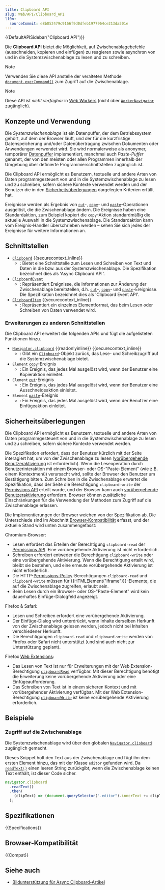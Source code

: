 ```yaml
---
title: Clipboard API
slug: Web/API/Clipboard_API
l10n:
  sourceCommit: e8b852479c9166f9d0dfeb1977964ce213da301e
---
```


{{DefaultAPISidebar("Clipboard API")}}

Die **Clipboard API** bietet die Möglichkeit, auf Zwischenablagebefehle (ausschneiden, kopieren und einfügen) zu reagieren sowie asynchron von und in die Systemzwischenablage zu lesen und zu schreiben.

> [!NOTE]
> Verwenden Sie diese API anstelle der veralteten Methode [`document.execCommand()`](/de/docs/Web/API/Document/execCommand) zum Zugriff auf die Zwischenablage.

> [!NOTE]
> Diese API ist _nicht verfügbar_ in [Web Workers](/de/docs/Web/API/Web_Workers_API) (nicht über [`WorkerNavigator`](/de/docs/Web/API/WorkerNavigator) zugänglich).

## Konzepte und Verwendung

Die _Systemzwischenablage_ ist ein Datenpuffer, der dem Betriebssystem gehört, auf dem der Browser läuft, und der für die kurzfristige Datenspeicherung und/oder Datenübertragung zwischen Dokumenten oder Anwendungen verwendet wird.
Sie wird normalerweise als anonymer, temporärer [Datenpuffer](https://en.wikipedia.org/wiki/Data_buffer) implementiert, manchmal auch _Paste-Puffer_ genannt, der von den meisten oder allen Programmen innerhalb der Umgebung über definierte Programmierschnittstellen zugänglich ist.

Die Clipboard API ermöglicht es Benutzern, textuelle und andere Arten von Daten programmgesteuert von und in die Systemzwischenablage zu lesen und zu schreiben, sofern sichere Kontexte verwendet werden und der Benutzer die in den [Sicherheitsüberlegungen](#sicherheitsüberlegungen) dargelegten Kriterien erfüllt hat.

Ereignisse werden als Ergebnis von [`cut`](/de/docs/Web/API/Element/cut_event)-, [`copy`](/de/docs/Web/API/Element/copy_event)- und [`paste`](/de/docs/Web/API/Element/paste_event)-Operationen ausgelöst, die die Zwischenablage ändern.
Die Ereignisse haben eine Standardaktion, zum Beispiel kopiert die `copy`-Aktion standardmäßig die aktuelle Auswahl in die Systemzwischenablage.
Die Standardaktion kann vom Ereignis-Handler überschrieben werden – sehen Sie sich jedes der Ereignisse für weitere Informationen an.

## Schnittstellen

- [`Clipboard`](/de/docs/Web/API/Clipboard) {{securecontext_inline}}
  - : Bietet eine Schnittstelle zum Lesen und Schreiben von Text und Daten in die bzw. aus der Systemzwischenablage.
    Die Spezifikation bezeichnet dies als 'Async Clipboard API'.
- [`ClipboardEvent`](/de/docs/Web/API/ClipboardEvent)
  - : Repräsentiert Ereignisse, die Informationen zur Änderung der Zwischenablage bereitstellen, d.h. [`cut`](/de/docs/Web/API/Element/cut_event)-, [`copy`](/de/docs/Web/API/Element/copy_event)- und [`paste`](/de/docs/Web/API/Element/paste_event)-Ereignisse.
    Die Spezifikation bezeichnet dies als 'Clipboard Event API'.
- [`ClipboardItem`](/de/docs/Web/API/ClipboardItem) {{securecontext_inline}}
  - : Repräsentiert ein einzelnes Elementformat, das beim Lesen oder Schreiben von Daten verwendet wird.

### Erweiterungen zu anderen Schnittstellen

Die Clipboard API erweitert die folgenden APIs und fügt die aufgelisteten Funktionen hinzu.

- [`Navigator.clipboard`](/de/docs/Web/API/Navigator/clipboard) {{readonlyinline}} {{securecontext_inline}}
  - : Gibt ein [`Clipboard`](/de/docs/Web/API/Clipboard)-Objekt zurück, das Lese- und Schreibzugriff auf die Systemzwischenablage bietet.
- `Element` [`copy`](/de/docs/Web/API/Element/copy_event)-Ereignis
  - : Ein Ereignis, das jedes Mal ausgelöst wird, wenn der Benutzer eine Kopieraktion einleitet.
- `Element` [`cut`](/de/docs/Web/API/Element/cut_event)-Ereignis
  - : Ein Ereignis, das jedes Mal ausgelöst wird, wenn der Benutzer eine Ausschneideaktion einleitet.
- `Element` [`paste`](/de/docs/Web/API/Element/paste_event)-Ereignis
  - : Ein Ereignis, das jedes Mal ausgelöst wird, wenn der Benutzer eine Einfügeaktion einleitet.

<!-- Note `Window: clipboardchange` event is in spec but not implemented -->

## Sicherheitsüberlegungen

Die Clipboard API ermöglicht es Benutzern, textuelle und andere Arten von Daten programmgesteuert von und in die Systemzwischenablage zu lesen und zu schreiben, sofern sichere Kontexte verwendet werden.

Die Spezifikation erfordert, dass der Benutzer kürzlich mit der Seite interagiert hat, um von der Zwischenablage zu lesen ([vorübergehende Benutzeraktivierung](/de/docs/Web/Security/User_activation) ist erforderlich).
Wenn die Leseoperation durch Benutzerinteraktion mit einem Browser- oder OS-"Paste-Element" (wie z.B. einem Kontextmenü) verursacht wird, sollte der Browser den Benutzer um Bestätigung bitten.
Zum Schreiben in die Zwischenablage erwartet die Spezifikation, dass der Seite die Berechtigung `clipboard-write` der [Permissions API](/de/docs/Web/API/Permissions_API) erteilt wurde, und der Browser kann auch [vorübergehende Benutzeraktivierung](/de/docs/Web/Security/User_activation) erfordern.
Browser können zusätzliche Einschränkungen für die Verwendung der Methoden zum Zugriff auf die Zwischenablage erlassen.

Die Implementierungen der Browser weichen von der Spezifikation ab.
Die Unterschiede sind im Abschnitt [Browser-Kompatibilität](#browser-kompatibilität) erfasst, und der aktuelle Stand wird unten zusammengefasst:

Chromium-Browser:

- Lesen erfordert das Erteilen der Berechtigung `clipboard-read` der [Permissions API](/de/docs/Web/API/Permissions_API).
  Eine vorübergehende Aktivierung ist nicht erforderlich.
- Schreiben erfordert entweder die Berechtigung `clipboard-write` oder eine vorübergehende Aktivierung.
  Wenn die Berechtigung erteilt wird, bleibt sie bestehen, und eine erneute vorübergehende Aktivierung ist nicht erforderlich.
- Die HTTP-[Permissions-Policy](/de/docs/Web/HTTP/Headers/Permissions-Policy)-Berechtigungen `clipboard-read` und `clipboard-write` müssen für {{HTMLElement("iframe")}}-Elemente, die auf die Zwischenablage zugreifen, erlaubt sein.
- Beim Lesen durch ein Browser- oder OS-"Paste-Element" wird kein dauerhaftes Einfüge-Dialogfeld angezeigt.

Firefox & Safari:

- Lesen und Schreiben erfordert eine vorübergehende Aktivierung.
- Der Einfüge-Dialog wird unterdrückt, wenn Inhalte derselben Herkunft von der Zwischenablage gelesen werden, jedoch nicht bei Inhalten verschiedener Herkunft.
- Die Berechtigungen `clipboard-read` und `clipboard-write` werden von Firefox oder Safari nicht unterstützt (und sind auch nicht zur Unterstützung geplant).

Firefox [Web Extensions](/de/docs/Mozilla/Add-ons/WebExtensions/Interact_with_the_clipboard):

- Das Lesen von Text ist nur für Erweiterungen mit der Web Extension-Berechtigung [`clipboardRead`](/de/docs/Mozilla/Add-ons/WebExtensions/manifest.json/permissions#clipboardread) verfügbar.
  Mit dieser Berechtigung benötigt die Erweiterung keine vorübergehende Aktivierung oder eine Einfügeaufforderung.
- Das Schreiben von Text ist in einem sicheren Kontext und mit vorübergehender Aktivierung verfügbar.
  Mit der Web Extension-Berechtigung [`clipboardWrite`](/de/docs/Mozilla/Add-ons/WebExtensions/manifest.json/permissions#clipboardwrite) ist keine vorübergehende Aktivierung erforderlich.

## Beispiele

### Zugriff auf die Zwischenablage

Die Systemzwischenablage wird über den globalen [`Navigator.clipboard`](/de/docs/Web/API/Navigator/clipboard) zugänglich gemacht.

Dieses Snippet holt den Text aus der Zwischenablage und fügt ihn dem ersten Element hinzu, das mit der Klasse `editor` gefunden wird.
Da [`readText()`](/de/docs/Web/API/Clipboard/readText) einen leeren String zurückgibt, wenn die Zwischenablage keinen Text enthält, ist dieser Code sicher.

```js
navigator.clipboard
  .readText()
  .then(
    (clipText) => (document.querySelector(".editor").innerText += clipText),
  );
```

## Spezifikationen

{{Specifications}}

## Browser-Kompatibilität

{{Compat}}

## Siehe auch

- [Bildunterstützung für Async Clipboard-Artikel](https://web.dev/articles/async-clipboard)
